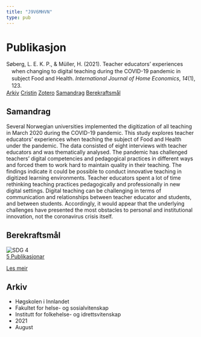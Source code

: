 ```yaml
---
title: "J9V6MHVN"
type: pub
---
```

<h1>Publikasjon</h1>
<article id="csl-bib-container-J9V6MHVN" class="csl-bib-container">
  <div class="csl-bib-body" style="line-height: 1.35; padding-left: 1em; text-indent:-1em;">
  <div class="csl-entry">S&#xF8;berg, L. E. K. P., &amp; M&#xFC;ller, H. (2021). Teacher educators&#x2019; experiences when changing to digital teaching during the COVID-19 pandemic in subject Food and Health. <i>International Journal of Home Economics</i>, <i>14</i>(1), 123.</div>
</div>
  <div class="csl-bib-buttons">
    <a href="#taxonomy-article-J9V6MHVN" class="csl-bib-button">Arkiv</a>
    <a href="https://app.cristin.no/results/show.jsf?id=1927251" alt="Cristin URL" class="csl-bib-button">Cristin</a>
    <a href="http://zotero.org/groups/5402882/items/J9V6MHVN" alt="Zotero URL" class="csl-bib-button">Zotero</a>
    <a href="#abstract-article-J9V6MHVN" class="csl-bib-button">Samandrag</a>
    <a href="#sdg-article-J9V6MHVN" class="csl-bib-button">Berekraftsmål</a>
  </div>
  <div id="csl-bib-meta-container-J9V6MHVN"></div>
</article>
<div id="csl-bib-meta-J9V6MHVN" class="csl-bib-meta">
  <article id="abstract-article-J9V6MHVN" class="abstract-article">
    <h1>Samandrag</h1>
    Several Norwegian universities implemented the digitization of all teaching in March 2020 during the COVID-19 pandemic. This study explores teacher educators’ experiences when teaching the subject of Food and Health under the pandemic. The data consisted of eight interviews with teacher educators and was thematically analysed. The pandemic has challenged teachers’ digital competencies and pedagogical practices in different ways and forced them to work hard to maintain quality in their teaching. The findings indicate it could be possible to conduct innovative teaching in digitized learning environments. Teacher educators spent a lot of time rethinking teaching practices pedagogically and professionally in new digital settings. Digital teaching can be challenging in terms of communication and relationships between teacher educator and students, and between students. Accordingly, it would appear that the underlying challenges have presented the most obstacles to personal and institutional innovation, not the coronavirus crisis itself.
  </article>
  <article id="sdg-article-J9V6MHVN" class="sdg-article">
    <h1>Berekraftsmål</h1>
    <div class="sdg-container"><div id="sdg4" class="sdg"> <img src="{{< params subfolder >}}images/sdg/sdg04_no.png" class="image" alt="SDG 4"> <div class="sdg-overlay"> <a href="{{< params subfolder >}}no/archive/?sdg=4#archive" class="sdg-publication-count"><span>5</span> Publikasjonar</a> <p><a href="NA" class="sdg-read-more">Les meir</a></p> </div> </div></div>
  </article>
  <article id="taxonomy-article-J9V6MHVN" class="taxonomy-article">
    <h1>Arkiv</h1>
    <ul>
      <li>Høgskolen i Innlandet</li>
      <li>Fakultet for helse- og sosialvitenskap</li>
      <li>Institutt for folkehelse- og idrettsvitenskap</li>
      <li>2021</li>
      <li>August</li>
    </ul>
  </article>
</div>
